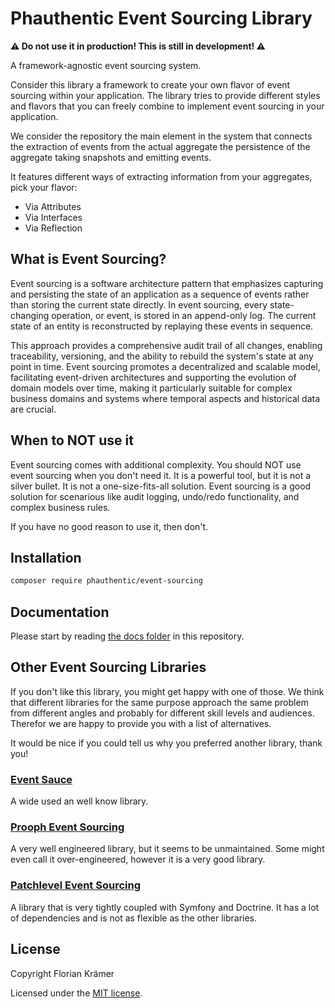 # Phauthentic Event Sourcing Library

**⚠ Do not use it in production! This is still in development! ⚠**

A framework-agnostic event sourcing system.

Consider this library a framework to create your own flavor of event sourcing within your application. The library tries to provide different styles and flavors that you can freely combine to implement event sourcing in your application.

We consider the repository the main element in the system that connects the extraction of events from the actual aggregate the persistence of the aggregate taking snapshots and emitting events.

It features different ways of extracting information from your aggregates, pick your flavor:

* Via Attributes
* Via Interfaces
* Via Reflection

## What is Event Sourcing?

Event sourcing is a software architecture pattern that emphasizes capturing and persisting the state of an application as a sequence of events rather than storing the current state directly. In event sourcing, every state-changing operation, or event, is stored in an append-only log. The current state of an entity is reconstructed by replaying these events in sequence.

This approach provides a comprehensive audit trail of all changes, enabling traceability, versioning, and the ability to rebuild the system's state at any point in time. Event sourcing promotes a decentralized and scalable model, facilitating event-driven architectures and supporting the evolution of domain models over time, making it particularly suitable for complex business domains and systems where temporal aspects and historical data are crucial.

## When to NOT use it

Event sourcing comes with additional complexity. You should NOT use event sourcing when you don't need it. It is a powerful tool, but it is not a silver bullet. It is not a one-size-fits-all solution. Event sourcing is a good solution for scenarious like audit logging, undo/redo functionality, and complex business rules.

If you have no good reason to use it, then don't.

## Installation

```sh
composer require phauthentic/event-sourcing
```

## Documentation

Please start by reading [the docs folder](/docs/Index.md) in this repository.

## Other Event Sourcing Libraries

If you don't like this library, you might get happy with one of those. We think that different libraries for the same purpose approach the same problem from different angles and probably for different skill levels and audiences. Therefor we are happy to provide you with a list of alternatives.

It would be nice if you could tell us why you preferred another library, thank you!

### [Event Sauce](https://eventsauce.io/)     

A wide used an well know library.

### [Prooph Event Sourcing](https://github.com/prooph/event-sourcing) 

A very well engineered library, but it seems to be unmaintained. Some might even call it over-engineered, however it is a very good library.

### [Patchlevel Event Sourcing](https://github.com/patchlevel/event-sourcing)

A library that is very tightly coupled with Symfony and Doctrine. It has a lot of dependencies and is not as flexible as the other libraries.

## License

Copyright Florian Krämer

Licensed under the [MIT license](license.txt).
